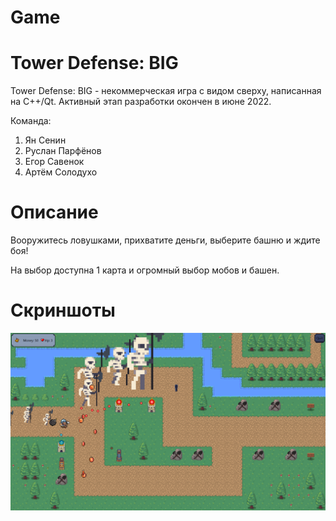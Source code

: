 # Game
# Tower Defense: BIG
Tower Defense: BIG - некоммерческая игра с видом сверху, написанная на С++/Qt. 
Активный этап разработки окончен в июне 2022.

Команда:
1) Ян Сенин
2) Руслан Парфёнов
3) Егор Савенок
4) Артём Солодухо

# Описание
Вооружитесь ловушками, прихватите деньги, выберите башню и ждите боя!

На выбор доступна 1 карта и огромный выбор мобов и башен.

# Скриншоты

![Screenshot](https://github.com/jansenin/Game/blob/master/project%20description/Screenshot.png?raw=true)
